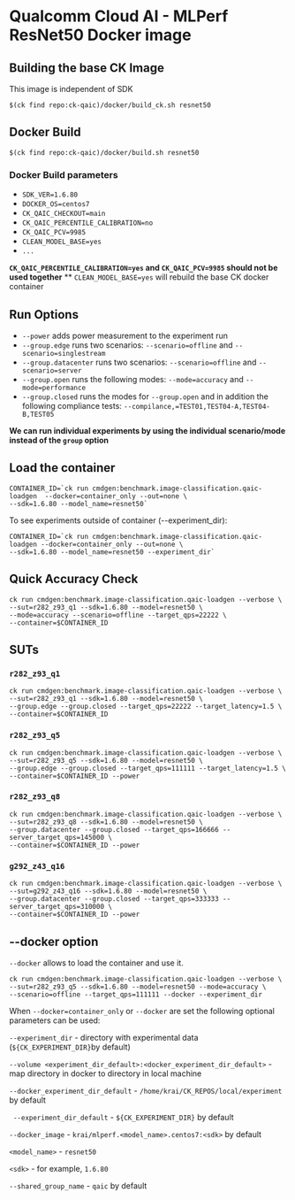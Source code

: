 # Qualcomm Cloud AI - MLPerf ResNet50 Docker image

## Building the base CK Image

This image is independent of SDK
```
$(ck find repo:ck-qaic)/docker/build_ck.sh resnet50
```

## Docker Build

```
$(ck find repo:ck-qaic)/docker/build.sh resnet50
```

### Docker Build parameters

- `SDK_VER=1.6.80`
- `DOCKER_OS=centos7`
- `CK_QAIC_CHECKOUT=main`
- `CK_QAIC_PERCENTILE_CALIBRATION=no`
- `CK_QAIC_PCV=9985`
- `CLEAN_MODEL_BASE=yes`
- `...`

**`CK_QAIC_PERCENTILE_CALIBRATION=yes` and `CK_QAIC_PCV=9985` should not be used together**
** `CLEAN_MODEL_BASE=yes` will rebuild the base CK docker container

## Run Options

* `--power` adds power measurement to the experiment run
* `--group.edge` runs two scenarios: `--scenario=offline` and `--scenario=singlestream`
* `--group.datacenter` runs two scenarios: `--scenario=offline` and `--scenario=server`
* `--group.open` runs the following modes: `--mode=accuracy` and `--mode=performance`
* `--group.closed` runs the modes for `--group.open` and in addition the following compliance tests: `--compilance,=TEST01,TEST04-A,TEST04-B,TEST05`

**We can run individual experiments by using the individual scenario/mode instead of the `group` option**


## Load the container
```
CONTAINER_ID=`ck run cmdgen:benchmark.image-classification.qaic-loadgen  --docker=container_only --out=none \ 
--sdk=1.6.80 --model_name=resnet50`
```

To see experiments outside of container (--experiment_dir):

```
CONTAINER_ID=`ck run cmdgen:benchmark.image-classification.qaic-loadgen --docker=container_only --out=none \ 
--sdk=1.6.80 --model_name=resnet50 --experiment_dir`
```

## Quick Accuracy Check

```
ck run cmdgen:benchmark.image-classification.qaic-loadgen --verbose \
--sut=r282_z93_q1 --sdk=1.6.80 --model=resnet50 \
--mode=accuracy --scenario=offline --target_qps=22222 \
--container=$CONTAINER_ID
```

## SUTs

### `r282_z93_q1`

```
ck run cmdgen:benchmark.image-classification.qaic-loadgen --verbose \
--sut=r282_z93_q1 --sdk=1.6.80 --model=resnet50 \
--group.edge --group.closed --target_qps=22222 --target_latency=1.5 \
--container=$CONTAINER_ID
```

### `r282_z93_q5`

```
ck run cmdgen:benchmark.image-classification.qaic-loadgen --verbose \
--sut=r282_z93_q5 --sdk=1.6.80 --model=resnet50 \
--group.edge --group.closed --target_qps=111111 --target_latency=1.5 \
--container=$CONTAINER_ID --power
```

### `r282_z93_q8`

```
ck run cmdgen:benchmark.image-classification.qaic-loadgen --verbose \
--sut=r282_z93_q8 --sdk=1.6.80 --model=resnet50 \
--group.datacenter --group.closed --target_qps=166666 --server_target_qps=145000 \
--container=$CONTAINER_ID --power
```

### `g292_z43_q16`

```
ck run cmdgen:benchmark.image-classification.qaic-loadgen --verbose \
--sut=g292_z43_q16 --sdk=1.6.80 --model=resnet50 \
--group.datacenter --group.closed --target_qps=333333 --server_target_qps=310000 \
--container=$CONTAINER_ID --power
```
## --docker option

`--docker` allows to load the container and use it. 

```
ck run cmdgen:benchmark.image-classification.qaic-loadgen --verbose \
--sut=r282_z93_q5 --sdk=1.6.80 --model=resnet50 --mode=accuracy \
--scenario=offline --target_qps=111111 --docker --experiment_dir
```

When `--docker=container_only` or `--docker` are set the following optional parameters can be used:


`--experiment_dir` - directory with experimental data (`${CK_EXPERIMENT_DIR}`by default)

`--volume <experiment_dir_default>:<docker_experiment_dir_default>` - map directory in docker to directory in local machine

`--docker_experiment_dir_default`  - `/home/krai/CK_REPOS/local/experiment` by default

` --experiment_dir_default`  - `${CK_EXPERIMENT_DIR}` by default
 
`--docker_image`   - `krai/mlperf.<model_name>.centos7:<sdk>` by default

`<model_name>` - `resnet50`      

`<sdk>` - for example, `1.6.80`

`--shared_group_name` - `qaic` by default
